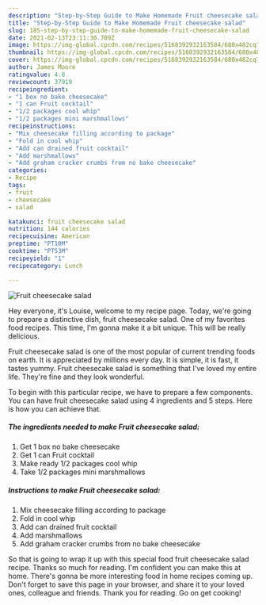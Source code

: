 ```yaml
---
description: "Step-by-Step Guide to Make Homemade Fruit cheesecake salad"
title: "Step-by-Step Guide to Make Homemade Fruit cheesecake salad"
slug: 185-step-by-step-guide-to-make-homemade-fruit-cheesecake-salad
date: 2021-02-13T23:11:30.709Z
image: https://img-global.cpcdn.com/recipes/5168392932163584/680x482cq70/fruit-cheesecake-salad-recipe-main-photo.jpg
thumbnail: https://img-global.cpcdn.com/recipes/5168392932163584/680x482cq70/fruit-cheesecake-salad-recipe-main-photo.jpg
cover: https://img-global.cpcdn.com/recipes/5168392932163584/680x482cq70/fruit-cheesecake-salad-recipe-main-photo.jpg
author: James Moore
ratingvalue: 4.8
reviewcount: 37919
recipeingredient:
- "1 box no bake cheesecake"
- "1 can Fruit cocktail"
- "1/2 packages cool whip"
- "1/2 packages mini marshmallows"
recipeinstructions:
- "Mix cheesecake filling according to package"
- "Fold in cool whip"
- "Add can drained fruit cocktail"
- "Add marshmallows"
- "Add graham cracker crumbs from no bake cheesecake"
categories:
- Recipe
tags:
- fruit
- cheesecake
- salad

katakunci: fruit cheesecake salad 
nutrition: 144 calories
recipecuisine: American
preptime: "PT10M"
cooktime: "PT53M"
recipeyield: "1"
recipecategory: Lunch

---
```



![Fruit cheesecake salad](https://img-global.cpcdn.com/recipes/5168392932163584/680x482cq70/fruit-cheesecake-salad-recipe-main-photo.jpg)

Hey everyone, it's Louise, welcome to my recipe page. Today, we're going to prepare a distinctive dish, fruit cheesecake salad. One of my favorites food recipes. This time, I'm gonna make it a bit unique. This will be really delicious.

Fruit cheesecake salad is one of the most popular of current trending foods on earth. It is appreciated by millions every day. It is simple, it is fast, it tastes yummy. Fruit cheesecake salad is something that I've loved my entire life. They're fine and they look wonderful.




To begin with this particular recipe, we have to prepare a few components. You can have fruit cheesecake salad using 4 ingredients and 5 steps. Here is how you can achieve that.

<!--inarticleads1-->

##### The ingredients needed to make Fruit cheesecake salad:

1. Get 1 box no bake cheesecake
1. Get 1 can Fruit cocktail
1. Make ready 1/2 packages cool whip
1. Take 1/2 packages mini marshmallows




<!--inarticleads2-->

##### Instructions to make Fruit cheesecake salad:

1. Mix cheesecake filling according to package
1. Fold in cool whip
1. Add can drained fruit cocktail
1. Add marshmallows
1. Add graham cracker crumbs from no bake cheesecake




So that is going to wrap it up with this special food fruit cheesecake salad recipe. Thanks so much for reading. I'm confident you can make this at home. There's gonna be more interesting food in home recipes coming up. Don't forget to save this page in your browser, and share it to your loved ones, colleague and friends. Thank you for reading. Go on get cooking!
